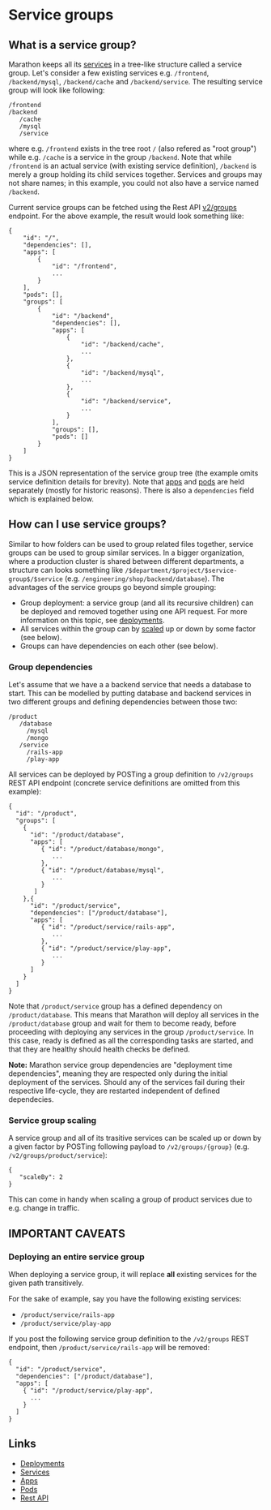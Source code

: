 # Service groups

## What is a service group?

 Marathon keeps all its [services](services.md) in a tree-like structure called a service group. Let's consider a few existing services e.g. `/frontend`, `/backend/mysql`, `/backend/cache` and `/backend/service`. The resulting service group will look like following:

```
/frontend
/backend
   /cache
   /mysql
   /service
```
where e.g. `/frontend` exists in the tree root `/` (also refered as "root group") while e.g. `/cache` is a service in the group `/backend`. Note that while `/frontend` is an actual service (with existing service definition), `/backend` is merely a group holding its child services together. Services and groups may not share names; in this example, you could not also have a service named `/backend`.

Current service groups can be fetched using the Rest API [v2/groups](api.md) endpoint. For the above example, the result would look something like:

```
{
    "id": "/",
    "dependencies": [],
    "apps": [
        {
            "id": "/frontend",
            ...
        }
    ],
    "pods": [],
    "groups": [
        {
            "id": "/backend",
            "dependencies": [],
            "apps": [
                {
                    "id": "/backend/cache",
                    ...
                },
                {
                    "id": "/backend/mysql",
                    ...
                },
                {
                    "id": "/backend/service",
                    ...
                }
            ],
            "groups": [],
            "pods": []
        }
    ]
}
```

This is a JSON representation of the service group tree (the example omits service definition details for brevity). Note that [apps](apps.md) and [pods](pods.md) are held separately (mostly for historic reasons). There is also a `dependencies` field which is explained below.

## How can I use service groups?

Similar to how folders can be used to group related files together, service groups can be used to group similar services. In a bigger organization, where a production cluster is shared between different departments, a structure can looks something like `/$department/$project/$service-group$/$service` (e.g. `/engineering/shop/backend/database`). The advantages of the service groups go beyond simple grouping:

- Group deployment: a service group (and all its recursive children) can be deployed and removed together using one API request. For more information on this topic, see [deployments](deployments.md).
- All services within the group can by [scaled](scaling.md) up or down by some factor (see below).
- Groups can have dependencies on each other (see below).

### Group dependencies

Let's assume that we have a a backend service that needs a database to start. This can be modelled by putting database and backend services in two different groups and defining dependencies between those two:

```
/product
   /database
     /mysql
     /mongo
   /service
     /rails-app
     /play-app

```

All services can be deployed by POSTing a group definition to `/v2/groups` REST API endpoint (concrete service definitions are omitted from this example):

```
{
  "id": "/product",
  "groups": [
    {
      "id": "/product/database",
      "apps": [
         { "id": "/product/database/mongo",
            ...
         },
         { "id": "/product/database/mysql",
            ...
         }
       ]
    },{
      "id": "/product/service",
      "dependencies": ["/product/database"],
      "apps": [
         { "id": "/product/service/rails-app",
            ...
         },
         { "id": "/product/service/play-app",
            ...
         }
      ]
    }
  ]
}
```

Note that `/product/service` group has a defined dependency on `/product/database`. This means that Marathon will deploy all services in the `/product/database` group and wait for them to become ready, before proceeding with deploying any services in the group `/product/service`. In this case, ready is defined as all the corresponding tasks are started, and that they are healthy should health checks be defined.

**Note:** Marathon service group dependencies are "deployment time dependencies", meaning they are respected only during the initial deployment of the services. Should any of the services fail during their respective life-cycle, they are restarted independent of defined dependecies.

### Service group scaling

A service group and all of its trasitive services can be scaled up or down by a given factor by POSTing following payload to `/v2/groups/{group}` (e.g. `/v2/groups/product/service`):

```
{
   "scaleBy": 2
}
```

This can come in handy when scaling a group of product services due to e.g. change in traffic.

## IMPORTANT CAVEATS

### Deploying an entire service group

When deploying a service group, it will replace **all** existing services for the given path transitively.

For the sake of example, say you have the following existing services:

* `/product/service/rails-app`
* `/product/service/play-app`

If you post the following service group definition to the `/v2/groups` REST endpoint, then `/product/service/rails-app` will be removed:

```
{
  "id": "/product/service",
  "dependencies": ["/product/database"],
  "apps": [
    { "id": "/product/service/play-app",
      ...
    }
  ]
}
```

## Links

* [Deployments](deployments.md)
* [Services](services.md)
* [Apps](apps.md)
* [Pods](pods.md)
* [Rest API](api.md)
